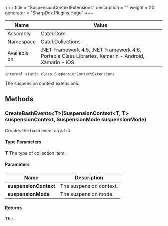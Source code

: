 

+++
title = "SuspensionContextExtensions" 
description = ""
weight = 20
generator = "SharpDox.Plugins.Hugo"
+++

Name|Value
---|---
Assembly|Catel.Core
Namespace|Catel.Collections
Available on|.NET Framework 4.5, .NET Framework 4.6, Portable Class Libraries, Xamarin - Android, Xamarin - iOS

```
internal static class SuspensionContextExtensions
```

The suspension context extensions.

## Methods

### CreateBashEvents&lt;T&gt;(SuspensionContext&lt;T, T&gt; suspensionContext, SuspensionMode suspensionMode)

Creates the bash event args list.

#### Type Parameters

**T**
The type of collection item.

#### Parameters

Name|Description
---|---
**suspensionContext**|The suspension context.
**suspensionMode**|The suspension mode.

#### Returns

The.

